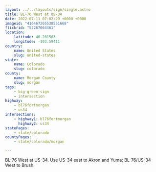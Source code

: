 ```yaml
---
layout: ../../layouts/sign/single.astro
title: BL-76 West at US-34
date: 2022-07-11 07:02:29 +0000 +0000
imageid: "416467265538551668"
flickrid: "52267064461"
location:
    latitude: 40.261563
    longitude: -103.59411
country:
    name: United States
    slug: united-states
state:
    name: Colorado
    slug: colorado
county:
    name: Morgan County
    slug: morgan
tags:
    - big-green-sign
    - intersection
highway:
    - bl76fortmorgan
    - us34
intersections:
    - highway1: bl76fortmorgan
      highway2: us34
statePages:
    - state/colorado
countyPages:
    - state/colorado/morgan

---
```

BL-76 West at US-34.  Use US-34 east to Akron and Yuma; BL-76/US-34 West to Brush.